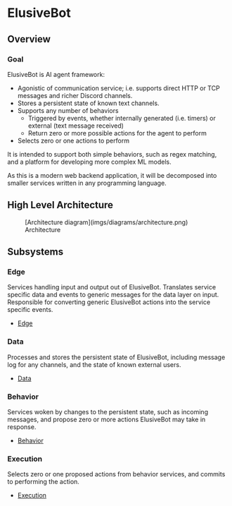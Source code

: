 # ElusiveBot

## Overview

### Goal

ElusiveBot is AI agent framework:

- Agonistic of communication service; i.e. supports direct HTTP or TCP messages and richer Discord channels.
- Stores a persistent state of known text channels.
- Supports any number of behaviors
  - Triggered by events, whether internally generated (i.e. timers) or external (text message received)
  - Return zero or more possible actions for the agent to perform
- Selects zero or one actions to perform

It is intended to support both simple behaviors, such as regex
matching, and a platform for developing more complex ML models.

As this is a modern web backend application, it will be decomposed
into smaller services written in any programming language.

## High Level Architecture

<figure markdown>
  [Architecture diagram](imgs/diagrams/architecture.png)
  <figcaption>Architecture</figcaption>
</figure>

## Subsystems

### Edge

Services handling input and output out of ElusiveBot.  Translates service
specific data and events to generic messages for the data layer on
input. Responsible for converting generic ElusiveBot actions into the
service specific events.

- [Edge](edge/index.md)

### Data

Processes and stores the persistent state of ElusiveBot, including
message log for any channels, and the state of known external users.

- [Data](data/index.md)

### Behavior

Services woken by changes to the persistent state, such as incoming
messages, and propose zero or more actions ElusiveBot may take in
response.

- [Behavior](behavior/index.md)

### Execution

Selects zero or one proposed actions from behavior services, and commits
to performing the action.

- [Execution](execution/index.md)

